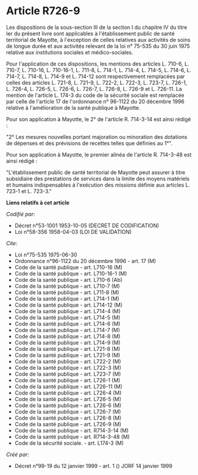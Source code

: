 # Article R726-9

Les dispositions de la sous-section III de la section I du chapitre IV du titre Ier du présent livre sont applicables à
l'établissement public de santé territorial de Mayotte, à l'exception de celles relatives aux activités de soins de longue
durée et aux activités relevant de la loi n° 75-535 du 30 juin 1975 relative aux institutions sociales et médico-sociales.

Pour l'application de ces dispositions, les mentions des articles L. 710-6, L. 710-7, L. 710-16, L. 710-16-1, L. 711-8, L.
714-1, L. 714-4, L. 714-5, L. 714-6, L. 714-7, L. 714-8, L. 714-9 et L. 714-12 sont respectivement remplacées par celles des
articles L. 721-8, L. 721-9, L. 722-2, L. 722-3, L. 723-7, L. 726-1, L. 726-4, L. 726-5, L. 726-6, L. 726-7, L. 726-8, L.
726-9 et L. 726-11. La mention de l'article L. 174-3 du code de la sécurité sociale est remplacée par celle de l'article 17
de l'ordonnance n° 96-1122 du 20 décembre 1996 relative à l'amélioration de la santé publique à Mayotte.

Pour son application à Mayotte, le 2° de l'article R. 714-3-14 est ainsi rédigé :

"2° Les mesures nouvelles portant majoration ou minoration des dotations de dépenses et des prévisions de recettes telles que
définies au 1°".

Pour son application à Mayotte, le premier alinéa de l'article R. 714-3-48 est ainsi rédigé :

"L'établissement public de santé territorial de Mayotte peut assurer à titre subsidiaire des prestations de services dans la
limite des moyens matériels et humains indispensables à l'exécution des missions définie aux articles L. 723-1 et L. 723-3."

**Liens relatifs à cet article**

_Codifié par_:

  - Décret n°53-1001 1953-10-05 (DECRET DE CODIFICATION)
  - Loi n°58-356 1958-04-03 (LOI DE VALIDATION)

_Cite_:

  - Loi n°75-535 1975-06-30
  - Ordonnance n°96-1122 du 20 décembre 1996 - art. 17 (M)
  - Code de la santé publique - art. L710-16 (M)
  - Code de la santé publique - art. L710-16-1 (M)
  - Code de la santé publique - art. L710-6 (Ab)
  - Code de la santé publique - art. L710-7 (M)
  - Code de la santé publique - art. L711-8 (M)
  - Code de la santé publique - art. L714-1 (M)
  - Code de la santé publique - art. L714-12 (M)
  - Code de la santé publique - art. L714-4 (M)
  - Code de la santé publique - art. L714-5 (M)
  - Code de la santé publique - art. L714-6 (M)
  - Code de la santé publique - art. L714-7 (M)
  - Code de la santé publique - art. L714-8 (M)
  - Code de la santé publique - art. L714-9 (M)
  - Code de la santé publique - art. L721-8 (M)
  - Code de la santé publique - art. L721-9 (M)
  - Code de la santé publique - art. L722-2 (M)
  - Code de la santé publique - art. L722-3 (M)
  - Code de la santé publique - art. L723-7 (M)
  - Code de la santé publique - art. L726-1 (M)
  - Code de la santé publique - art. L726-11 (M)
  - Code de la santé publique - art. L726-4 (M)
  - Code de la santé publique - art. L726-5 (M)
  - Code de la santé publique - art. L726-6 (M)
  - Code de la santé publique - art. L726-7 (M)
  - Code de la santé publique - art. L726-8 (M)
  - Code de la santé publique - art. L726-9 (M)
  - Code de la santé publique - art. R714-3-14 (M)
  - Code de la santé publique - art. R714-3-48 (M)
  - Code de la sécurité sociale. - art. L174-3 (M)

_Créé par_:

  - Décret n°99-19 du 12 janvier 1999 - art. 1 () JORF 14 janvier 1999
